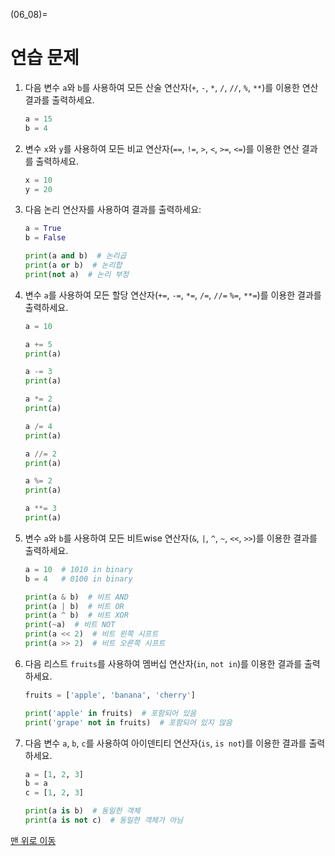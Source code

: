 (06_08)=
# 연습 문제

1. 다음 변수 `a`와 `b`를 사용하여 모든 산술 연산자(`+`, `-`, `*`, `/`, `//`, `%`, `**`)를 이용한 연산 결과를 출력하세요.
    ```python
    a = 15
    b = 4
    ```

2. 변수 `x`와 `y`를 사용하여 모든 비교 연산자(`==`, `!=`, `>`, `<`, `>=`, `<=`)를 이용한 연산 결과를 출력하세요.
    ```python
    x = 10
    y = 20
    ```

3. 다음 논리 연산자를 사용하여 결과를 출력하세요:
    ```python
    a = True
    b = False

    print(a and b)  # 논리곱
    print(a or b)  # 논리합
    print(not a)  # 논리 부정
    ```

4. 변수 `a`를 사용하여 모든 할당 연산자(`+=`, `-=`, `*=`, `/=`, `//=` `%=`, `**=`)를 이용한 결과를 출력하세요.
    ```python
    a = 10

    a += 5
    print(a)

    a -= 3
    print(a)

    a *= 2
    print(a)

    a /= 4
    print(a)

    a //= 2
    print(a)

    a %= 2
    print(a)

    a **= 3
    print(a)
    ```

5. 변수 `a`와 `b`를 사용하여 모든 비트wise 연산자(`&`, `|`, `^`, `~`, `<<`, `>>`)를 이용한 결과를 출력하세요.
    ```python
    a = 10  # 1010 in binary
    b = 4   # 0100 in binary

    print(a & b)  # 비트 AND
    print(a | b)  # 비트 OR
    print(a ^ b)  # 비트 XOR
    print(~a)  # 비트 NOT
    print(a << 2)  # 비트 왼쪽 시프트
    print(a >> 2)  # 비트 오른쪽 시프트
    ```

6. 다음 리스트 `fruits`를 사용하여 멤버십 연산자(`in`, `not in`)를 이용한 결과를 출력하세요.
    ```python
    fruits = ['apple', 'banana', 'cherry']

    print('apple' in fruits)  # 포함되어 있음
    print('grape' not in fruits)  # 포함되어 있지 않음
    ```

7. 다음 변수 `a`, `b`, `c`를 사용하여 아이덴티티 연산자(`is`, `is not`)를 이용한 결과를 출력하세요.
    ```python
    a = [1, 2, 3]
    b = a
    c = [1, 2, 3]

    print(a is b)  # 동일한 객체
    print(a is not c)  # 동일한 객체가 아님
    ```

[맨 위로 이동](06_08)